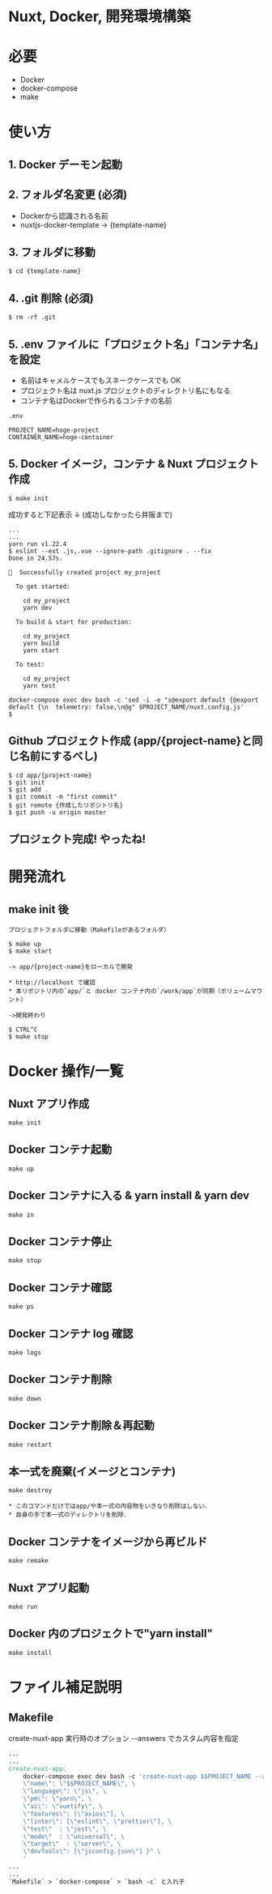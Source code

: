 # Nuxt, Docker, 開発環境構築

# 必要

- Docker
- docker-compose
- make

# 使い方

## 1. Docker デーモン起動

## 2. フォルダ名変更 (必須)

* Dockerから認識される名前
* nuxtjs-docker-template -> {template-name}

## 3. フォルダに移動

```shell script
$ cd {template-name}
```

## 4. .git 削除 (必須)

```shell script
$ rm -rf .git
```

## 5. .env ファイルに「プロジェクト名」「コンテナ名」を設定

* 名前はキャメルケースでもスネークケースでも OK
* プロジェクト名は nuxt.js プロジェクトのディレクトリ名にもなる
* コンテナ名はDockerで作られるコンテナの名前


```shell script
.env

PROJECT_NAME=hoge-project
CONTAINER_NAME=hoge-container
```

## 5. Docker イメージ，コンテナ & Nuxt プロジェクト作成

```shell script
$ make init
```

成功すると下記表示 ↓ (成功しなかったら井阪まで)

```shell script
...
...
yarn run v1.22.4
$ eslint --ext .js,.vue --ignore-path .gitignore . --fix
Done in 24.57s.

🎉  Successfully created project my_project

  To get started:

	cd my_project
	yarn dev

  To build & start for production:

	cd my_project
	yarn build
	yarn start

  To test:

	cd my_project
	yarn test

docker-compose exec dev bash -c 'sed -i -e "s@export default {@export default {\n  telemetry: false,\n@g" $PROJECT_NAME/nuxt.config.js'
$
```

## Github プロジェクト作成 (app/{project-name}と同じ名前にするべし)

```
$ cd app/{project-name}
$ git init
$ git add .
$ git commit -m "first commit"
$ git remote {作成したリポジトリ名}
$ git push -u origin master
```

## プロジェクト完成! やったね!

# 開発流れ

## make init 後

```shell script
プロジェクトフォルダに移動（Makefileがあるフォルダ）

$ make up
$ make start

-> app/{project-name}をローカルで開発

* http://localhost で確認
* 本リポジトリ内の`app/`と docker コンテナ内の`/work/app`が同期（ボリュームマウント）

->開発終わり

$ CTRL^C
$ make stop
```

# Docker 操作/一覧

## Nuxt アプリ作成

```shell script
make init
```

## Docker コンテナ起動

```shell script
make up
```

## Docker コンテナに入る & yarn install & yarn dev

```shell script
make in
```

## Docker コンテナ停止

```shell script
make stop
```

## Docker コンテナ確認

```shell script
make ps
```

## Docker コンテナ log 確認

```shell script
make logs
```

## Docker コンテナ削除

```shell script
make down
```

## Docker コンテナ削除＆再起動

```shell script
make restart
```

## 本一式を廃棄(イメージとコンテナ)

```shell script
make destroy

* このコマンドだけではapp/や本一式の内容物をいきなり削除はしない．
* 自身の手で本一式のディレクトリを削除．
```

## Docker コンテナをイメージから再ビルド

```shell script
make remake
```

## Nuxt アプリ起動

```shell script
make run
```

## Docker 内のプロジェクトで"yarn install"

```shell script
make install
```

# ファイル補足説明

## Makefile

create-nuxt-app 実行時のオプション --answers でカスタム内容を指定

```makefile
...
...
create-nuxt-app:
	docker-compose exec dev bash -c 'create-nuxt-app $$PROJECT_NAME --answers "{ \
	\"name\": \"$$PROJECT_NAME\", \
	\"language\": \"js\", \
	\"pm\": \"yarn\", \
	\"ui\": \"vuetify\", \
	\"features\": [\"axios\"], \
	\"linter\": [\"eslint\", \"prettier\"], \
	\"test\"  : \"jest\", \
	\"mode\"  : \"universal\", \
	\"target\"  : \"server\", \
	\"devTools\": [\"jsconfig.json\"] }" \
	'
...
...
`Makefile` > `docker-compose` > `bash -c` と入れ子
```
